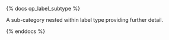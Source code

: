{% docs op_label_subtype %}

A sub-category nested within label type providing further detail.

{% enddocs %}